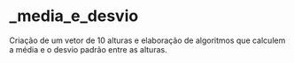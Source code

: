 # _media_e_desvio
Criação de um vetor de 10 alturas e elaboração de algoritmos que calculem a média e o desvio padrão entre as alturas.

